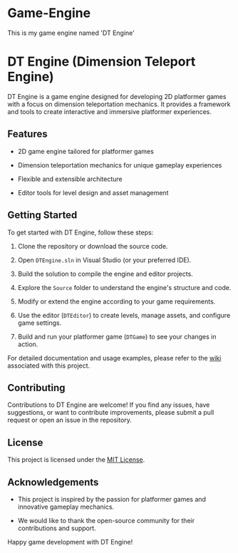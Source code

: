 # Game-Engine
This is my game engine named 'DT Engine'
# DT Engine (Dimension Teleport Engine)



DT Engine is a game engine designed for developing 2D platformer games with a focus on dimension teleportation mechanics. It provides a framework and tools to create interactive and immersive platformer experiences.



## Features



- 2D game engine tailored for platformer games

- Dimension teleportation mechanics for unique gameplay experiences

- Flexible and extensible architecture

- Editor tools for level design and asset management



## Getting Started



To get started with DT Engine, follow these steps:



1. Clone the repository or download the source code.

2. Open `DTEngine.sln` in Visual Studio (or your preferred IDE).

3. Build the solution to compile the engine and editor projects.

4. Explore the `Source` folder to understand the engine's structure and code.

5. Modify or extend the engine according to your game requirements.

6. Use the editor (`DTEditor`) to create levels, manage assets, and configure game settings.

7. Build and run your platformer game (`DTGame`) to see your changes in action.



For detailed documentation and usage examples, please refer to the [wiki](link-to-wiki) associated with this project.



## Contributing



Contributions to DT Engine are welcome! If you find any issues, have suggestions, or want to contribute improvements, please submit a pull request or open an issue in the repository.



## License



This project is licensed under the [MIT License](LICENSE).



## Acknowledgements



- This project is inspired by the passion for platformer games and innovative gameplay mechanics.

- We would like to thank the open-source community for their contributions and support.




Happy game development with DT Engine!
